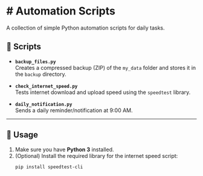 # # Automation Scripts

A collection of simple Python automation scripts for daily tasks.

## 📌 Scripts

- **`backup_files.py`**  
  Creates a compressed backup (ZIP) of the `my_data` folder and stores it in the `backup` directory.

- **`check_internet_speed.py`**  
  Tests internet download and upload speed using the `speedtest` library.

- **`daily_notification.py`**  
  Sends a daily reminder/notification at 9:00 AM.

---

## 📌 Usage

1. Make sure you have **Python 3** installed.
2. (Optional) Install the required library for the internet speed script:
   ```bash
   pip install speedtest-cli
